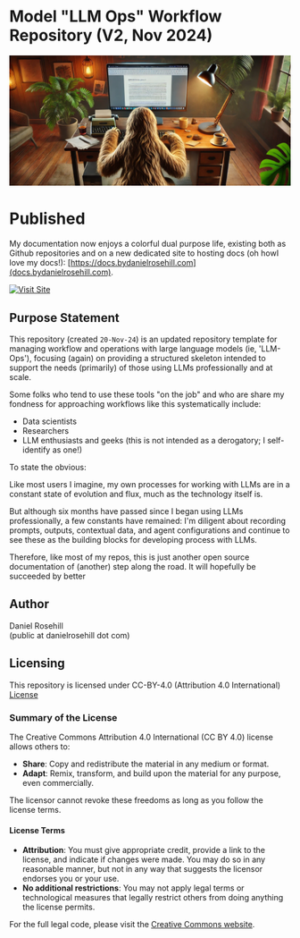 # Model "LLM Ops" Workflow Repository (V2, Nov 2024)
![alt text](images/prompting-sloth.webp)

# Published

My documentation now enjoys a colorful dual purpose life, existing both as Github repositories and on a new dedicated site to hosting docs (oh howI love my docs!): [https://docs.bydanielrosehill.com](docs.bydanielrosehill.com).

[![Visit Site](https://img.shields.io/badge/Visit%20Site-blue)](https://docs.bydanielrosehill.com)

## Purpose Statement

This repository (created `20-Nov-24`) is an updated repository template for managing workflow and operations with large language models (ie, 'LLM-Ops'), focusing (again) on providing a structured skeleton intended to support the needs (primarily) of those using LLMs professionally and at scale.

Some folks who tend to use these tools "on the job" and who are share my fondness for approaching workflows like this systematically include:

- Data scientists  
- Researchers  
- LLM enthusiasts and geeks (this is not intended as a derogatory; I self-identify as one!)

To state the obvious:

Like most users I imagine, my own processes for working with LLMs are in a constant state of evolution and flux, much as the technology itself is. 

But although six months have passed since I began using LLMs professionally, a few constants have remained: I'm diligent about recording prompts, outputs, contextual data, and agent configurations and continue to see these as the building blocks for developing process with LLMs.

Therefore, like most of my repos, this is just another open source documentation of (another) step along the road. It will hopefully be succeeded by better 

## Author

Daniel Rosehill  
(public at danielrosehill dot com)

## Licensing

This repository is licensed under CC-BY-4.0 (Attribution 4.0 International) 
[License](https://creativecommons.org/licenses/by/4.0/)

### Summary of the License
The Creative Commons Attribution 4.0 International (CC BY 4.0) license allows others to:
- **Share**: Copy and redistribute the material in any medium or format.
- **Adapt**: Remix, transform, and build upon the material for any purpose, even commercially.

The licensor cannot revoke these freedoms as long as you follow the license terms.

#### License Terms
- **Attribution**: You must give appropriate credit, provide a link to the license, and indicate if changes were made. You may do so in any reasonable manner, but not in any way that suggests the licensor endorses you or your use.
- **No additional restrictions**: You may not apply legal terms or technological measures that legally restrict others from doing anything the license permits.

For the full legal code, please visit the [Creative Commons website](https://creativecommons.org/licenses/by/4.0/legalcode).
